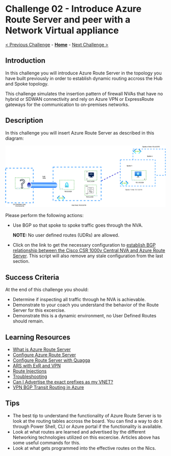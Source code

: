 # Challenge 02 -  Introduce Azure Route Server and peer with a Network Virtual appliance

[< Previous Challenge](./Challenge-01.md) - **[Home](../README.md)** - [Next Challenge >](./Challenge-03.md)

## Introduction

In this challenge you will introduce Azure Route Server in the topology you have built previously in order to establish dynamic routing accross the Hub and Spoke topology.

This challenge simulates the insertion pattern of firewall NVAs that have no hybrid or SDWAN connectivity and rely on Azure VPN or ExpressRoute gateways for the communication to on-premises networks.


## Description

In this challenge you will insert Azure Route Server as described in this diagram:

![hubnspoke noARS](./Resources/media/azurerouteserver-challenge2.png)


Please perform the following actions:
- Use BGP so that spoke to spoke traffic goes through the NVA.  
  
  **NOTE:** No user defined routes (UDRs) are allowed.

- Click on the link to get the necessary configuration to [establish BGP relationship between the Cisco CSR 1000v Central NVA and Azure Route Server](./Resources/whatthehackcentralnvachallenge2.md). This script will also remove any stale configuration from the last section.

## Success Criteria

At the end of this challenge you should: 

- Determine if inspecting all traffic through he NVA is achievable.
- Demonstrate to your coach you understand the behavior of the Route Server for this excercise. 
- Demonstrate this is a dynamic environment, no User Defined Routes should remain. 

## Learning Resources

- [What is Azure Route Server](https://docs.microsoft.com/en-us/azure/route-server/overview)
- [Configure Azure Route Server](https://docs.microsoft.com/en-us/azure/route-server/quickstart-configure-route-server-portal)
- [Configure Route Server with Quagga](https://docs.microsoft.com/en-us/azure/route-server/tutorial-configure-route-server-with-quagga)
- [ARS with ExR and VPN](https://docs.microsoft.com/en-us/azure/route-server/expressroute-vpn-support)
- [Route Injections](https://docs.microsoft.com/en-us/azure/route-server/route-injection-in-spokes)
- [Troubleshooting](https://docs.microsoft.com/en-us/azure/route-server/troubleshoot-route-server)
- [Can I Advertise the exact prefixes as my VNET?](https://docs.microsoft.com/en-us/azure/vpn-gateway/vpn-gateway-bgp-overview#can-i-advertise-the-exact-prefixes-as-my-virtual-network-prefixes)
- [VPN BGP Transit Routing in Azure](https://docs.microsoft.com/en-us/azure/vpn-gateway/vpn-gateway-bgp-overview#does-azure-vpn-gateway-support-bgp-transit-routing)

## Tips

- The best tip to understand the functionality of Azure Route Server is to look at the routing tables accross the board. You can find a way to do it through Power Shell, CLI or Azure portal if the functionality is available.  
- Look at what routes are learned and advertised by the different Networking technologies utilized on this excercise. Articles above has some useful commands for this.
- Look at what gets programmed into the effective routes on the Nics.

